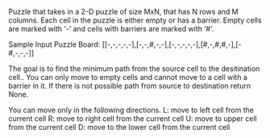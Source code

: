 Puzzle that takes in a 2-D puzzle of size MxN, that has N rows and M columns. Each cell in the puzzle is either empty or has a barrier. 
Empty cells are marked with ‘-’ and cells with barriers are marked with ‘#’. 

Sample Input Puzzle Board: [[-,-,-,-,-],[-,-,#,-,-],[-,-,-,-,-],[#,-,#,#,-],[-#,-,-,-]] 

The goal is to find the minimum path from the source cell to the desitination cell.. You can only move to empty cells and cannot move to 
a cell with a barrier in it. If there is not possible path from source to destination return None.

You can move only in the following directions. 
L: move to left cell from the current cell 
R: move to right cell from the current cell 
U: move to upper cell from the current cell 
D: move to the lower cell from the current cell  
